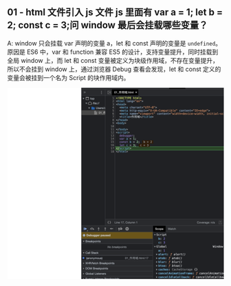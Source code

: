 ## 01 - html 文件引入 js 文件 js 里面有 var a = 1; let b = 2; const c = 3;问 window 最后会挂载哪些变量？

A: window 只会挂载 var 声明的变量 a，let 和 const 声明的变量是 `undefined`。原因是 ES6 中，var 和 function 兼容 ES5 的设计，支持变量提升，同时挂载到全局 window 上，而 let 和 const 变量被定义为块级作用域，不存在变量提升，所以不会挂到 window 上，通过浏览器 Debug 查看会发现，let 和 const 定义的变量会被挂到一个名为 Script 的块作用域内。

![](./%E4%BD%9C%E7%94%A8%E5%9F%9F01.png)
